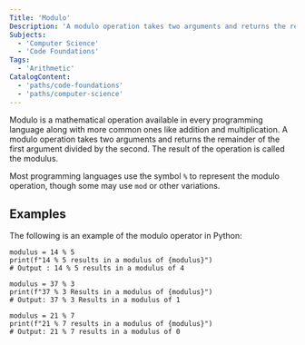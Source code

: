 ```yaml
---
Title: 'Modulo'
Description: 'A modulo operation takes two arguments and returns the remainder of the first argument divided by the second.'
Subjects:
  - 'Computer Science'
  - 'Code Foundations'
Tags:
  - 'Arithmetic'
CatalogContent:
  - 'paths/code-foundations'
  - 'paths/computer-science'
---
```


Modulo is a mathematical operation available in every programming language along with more common ones like addition and multiplication. A modulo operation takes two arguments and returns the remainder of the first argument divided by the second. The result of the operation is called the modulus.

Most programming languages use the symbol `%` to represent the modulo operation, though some may use `mod` or other variations.

## Examples

The following is an example of the modulo operator in Python:

```codebyte/py
modulus = 14 % 5
print(f"14 % 5 results in a modulus of {modulus}")
# Output : 14 % 5 results in a modulus of 4

modulus = 37 % 3
print(f"37 % 3 Results in a modulus of {modulus}")
# Output: 37 % 3 Results in a modulus of 1

modulus = 21 % 7
print(f"21 % 7 results in a modulus of {modulus}")
# Output: 21 % 7 results in a modulus of 0
```
